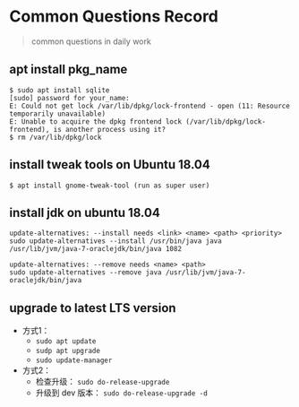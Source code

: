 # Common Questions Record
> common questions in daily work

## apt install pkg_name
```shell
$ sudo apt install sqlite
[sudo] password for your_name: 
E: Could not get lock /var/lib/dpkg/lock-frontend - open (11: Resource temporarily unavailable)
E: Unable to acquire the dpkg frontend lock (/var/lib/dpkg/lock-frontend), is another process using it?
$ rm /var/lib/dpkg/lock
```

## install tweak tools on Ubuntu 18.04
```shell
$ apt install gnome-tweak-tool (run as super user)
```

## install jdk on ubuntu 18.04
```
update-alternatives: --install needs <link> <name> <path> <priority>
sudo update-alternatives --install /usr/bin/java java /usr/lib/jvm/java-7-oraclejdk/bin/java 1082

update-alternatives: --remove needs <name> <path>
sudo update-alternatives --remove java /usr/lib/jvm/java-7-oraclejdk/bin/java
```

## upgrade to latest LTS version
- 方式1：
	- `sudo apt update`
	- `sudp apt upgrade`
	- `sudo update-manager`
- 方式2：
	- 检查升级： `sudo do-release-upgrade`
	- 升级到 dev 版本： `sudo do-release-upgrade -d`
